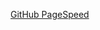 [GitHub PageSpeed](https://developers.google.com/speed/pagespeed/insights/?url=https%3A%2F%2Ftien.github.io%2F&tab=desktop)
